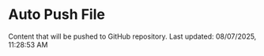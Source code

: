 # Auto Push File

Content that will be pushed to GitHub repository.
Last updated: 08/07/2025, 11:28:53 AM